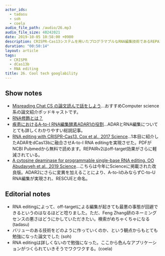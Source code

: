 ```yaml
---
actor_ids:
  - tadasu
  - soh
  - coela
audio_file_path: /audio/26.mp3
audio_file_size: 48242021
date: 2019-10-05 10:58:00 +0900
description: CRISPR-Cas13システムを用いたプログラマブルなRNA編集技術であるREPAIRとRESCUEの原著論文について紹介しました。
duration: "00:50:14"
layout: article
tags: 
  - CRISPR
  - dCas13b
  - RNA editing
title: 26. Cool tech googlability
---
```


## Show notes
- [Misreading Chat CS の論文読んで話をしよう](https://misreading.chat/)...おすすめComputer science系の論文紹介ポッドキャストです。
- [RNA修飾とは？](https://ruo.mbl.co.jp/bio/product/epigenetics/article/RNA-modification.html)
- [疾患におけるA-to-I RNA編集酵素ADAR1の役割](https://seikagaku.jbsoc.or.jp/10.14952/SEIKAGAKU.2016.880593/data/index.html)...ADARとRNA編集についてとても詳しくわかりやすい総説記事。
- [RNA editing with CRISPR-Cas13. Cox et al., 2017 Science](https://www.ncbi.nlm.nih.gov/pmc/articles/PMC5793859/pdf/nihms922827.pdf)...1本目に紹介したADARをdCas13bに融合させA-to-I RNA editingを実現させた。PDFがNCBI Pubmedから無料で読めます。REPAIRv2はoff-target効果がさらに軽減されている。
- [A cytosine deaminase for programmable single-base RNA editing. OO Abudayyeh et al., 2019 Science](https://www.ncbi.nlm.nih.gov/pubmed/31296651)...こちらは今年にScienceに掲載された改良版。ADAR2にさらに変異を加えることにより、A-to-IのみならずC-to-U RNA編集が実現され、RESCUEと命名。

## Editorial notes
- RNA editingによって、off-targetによる編集が起きても最悪の事態が回避できるというのはなるほどと唸りました。ただ、Feng Zhang研のネーミングセンスの悪さはどうにかしていただきたい。検索がめちゃくちゃになる (tadasu)
- バリューのある技術をどのように作っていくのか、という観点からもとても勉強になった論文でした (soh)
- RNA editingは詳しくないので勉強になった。ここから色んなアプリケーションがつくられていきそうでワクワクする。(coela)
